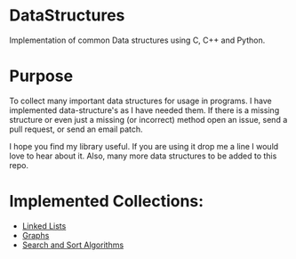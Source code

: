 # DataStructures
Implementation of common Data structures using C, C++ and Python.

# Purpose

To collect many important data structures for usage in programs. I have implemented data-structure's as I have needed them. If there is a missing structure or even just a missing (or incorrect) method open an issue, send a pull request, or send an email patch.

I hope you find my library useful. If you are using it drop me a line I would love to hear about it. Also, many more data structures to be added to this repo.

# Implemented Collections:
  - <a href="https://github.com/saiabhishekgv/DataStructures/tree/master/LinkedList"> Linked Lists</a>
  - <a href="https://github.com/saiabhishekgv/DataStructures/tree/master/Graph"> Graphs </a>
  - <a href="https://github.com/saiabhishekgv/DataStructures/tree/master/sortand%20search"> Search and Sort Algorithms</a>
  
